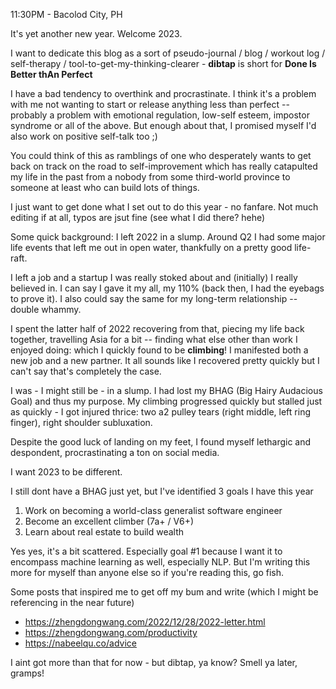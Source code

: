 11:30PM - Bacolod City, PH

It's yet another new year. Welcome 2023.

I want to dedicate this blog as a sort of pseudo-journal / blog / workout log / self-therapy / tool-to-get-my-thinking-clearer - **dibtap** is short for **Done Is Better thAn Perfect**

I have a bad tendency to overthink and procrastinate. I think it's a problem with me not wanting to start or release anything less than perfect -- probably a problem with emotional regulation, low-self esteem, impostor syndrome or all of the above. But enough about that, I promised myself I'd also work on positive self-talk too ;)

You could think of this as ramblings of one who desperately wants to get back on track on the road to self-improvement which has really catapulted my life in the past from a nobody from some third-world province to someone at least who can build lots of things.

I just want to get done what I set out to do this year - no fanfare. Not much editing if at all, typos are jsut fine (see what I did there? hehe)

Some quick background: I left 2022 in a slump. Around Q2 I had some major life events that left me out in open water, thankfully on a pretty good life-raft. 

I left a job and a startup I was really stoked about and (initially) I really believed in. I can say I gave it my all, my 110% (back then, I had the eyebags to prove it). I also could say the same for my long-term relationship -- double whammy.

I spent the latter half of 2022 recovering from that, piecing my life back together, travelling Asia for a bit -- finding what else other than work I enjoyed doing: which I quickly found to be **climbing**! I manifested both a new job and a new partner. It all sounds like I recovered pretty quickly but I can't say that's completely the case. 

I was - I might still be - in a slump. I had lost my BHAG (Big Hairy Audacious Goal) and thus my purpose. My climbing progressed quickly but stalled just as quickly - I got injured thrice: two a2 pulley tears (right middle, left ring finger), right shoulder subluxation. 

Despite the good luck of landing on my feet, I found myself lethargic and despondent, procrastinating a ton on social media.

I want 2023 to be different. 

I still dont have a BHAG just yet, but I've identified 3 goals I have this year

1. Work on becoming a world-class generalist software engineer
2. Become an excellent climber (7a+ / V6+)
3. Learn about real estate to build wealth

Yes yes, it's a bit scattered. Especially goal #1 because I want it to encompass machine learning as well, especially NLP. But I'm writing this more for myself than anyone else so if you're reading this, go fish. 

Some posts that inspired me to get off my bum and write (which I might be referencing in the near future)
* https://zhengdongwang.com/2022/12/28/2022-letter.html
* https://zhengdongwang.com/productivity
* https://nabeelqu.co/advice

I aint got more than that for now - but dibtap, ya know? Smell ya later, gramps!